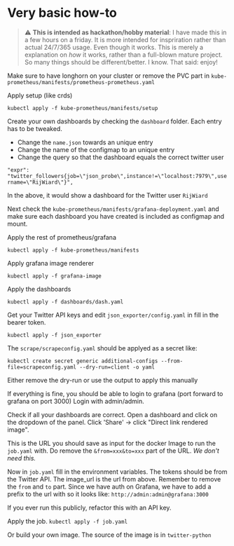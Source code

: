 # Very basic how-to

> :warning: **This is intended as hackathon/hobby material**: I have made this in a few hours on a friday. It is more intended for inspriration rather than actual 24/7/365 usage. Even though it works. This is merely a explanation on _how_ it works, rather than a full-blown mature project. So many things should be different/better. I know. That said: enjoy!


Make sure to have longhorn on your cluster or remove the PVC part in `kube-prometheus/manifests/prometheus-prometheus.yaml` 


Apply setup (like crds)

`kubectl apply -f kube-prometheus/manifests/setup` 


Create your own dashboards by checking the `dashboard` folder.
Each entry has to be tweaked. 

- Change the `name.json` towards an unique entry
- Change the name of the configmap to an unique entry
- Change the query so that the dashboard equals the correct twitter user

```"expr": "twitter_followers{job=\"json_probe\",instance!=\"localhost:7979\",username=\"RijWiard\"}",```

In the above, it would show a dashboard for the Twitter user `RijWiard`

Next check the `kube-prometheus/manifests/grafana-deployment.yaml` and make sure each dashboard you have created is included as configmap and mount.


Apply the rest of prometheus/grafana

`kubectl apply -f kube-prometheus/manifests`

Apply grafana image renderer

`kubectl apply -f grafana-image`

Apply the dashboards 

`kubectl apply -f dashboards/dash.yaml`

Get your Twitter API keys and edit `json_exporter/config.yaml` in fill in the bearer token.

`kubectl apply -f json_exporter` 


The `scrape/scrapeconfig.yaml` should be applyed as a secret like:

```kubectl create secret generic additional-configs --from-file=scrapeconfig.yaml --dry-run=client -o yaml``` 

Either remove the dry-run or use the output to apply this manually

If everything is fine, you should be able to login to grafana (port forward to grafana on port 3000)
Login with admin/admin. 

Check if all your dashboards are correct. Open a dashboard and click on the dropdown of the panel. Click 'Share' -> click "Direct link rendered image". 

This is the URL you should save as input for the docker Image to run the `job.yaml` with. Do remove the `&from=xxx&to=xxx` part of the URL. *We don't need this.*

Now in `job.yaml` fill in the environment variables. The tokens should be from the Twitter API. The image_url is the url from above. Remember to remove the `from` and `to` part. Since we have auth on Grafana, we have to add a prefix to the url with so it looks like: `http://admin:admin@grafana:3000` 

If you ever run this publicly, refactor this with an API key.

Apply the job. `kubectl apply -f job.yaml`

Or build your own image. The source of the image is in `twitter-python` 